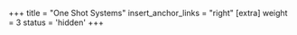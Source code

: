 +++
title = "One Shot Systems"
insert_anchor_links = "right"
[extra]
weight = 3
status = 'hidden'
+++
